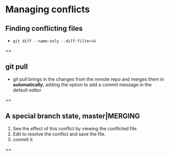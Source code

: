 # Managing conflicts

## Finding conflicting files
- `git diff --name-only --diff-filter=U`

==

## git pull

- git pull brings in the changes from the remote repo and merges them in **automatically**, adding the option to add a commit message in the default editor

==

## A special branch state, master|MERGING
1. See the effect of this conflict by viewing the conflicted file.
2. Edit to resolve the conflict and save the file.
3. commit it

==
